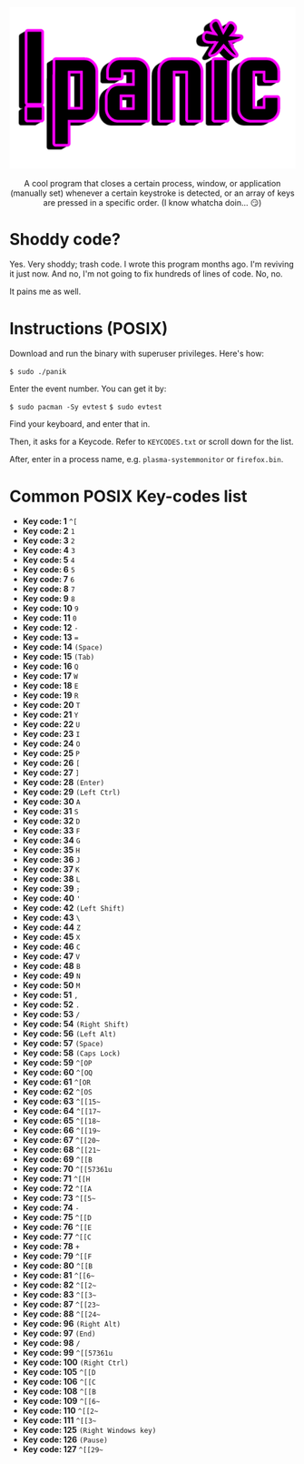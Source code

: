 ![](res/naught_panic.png)

<p align="center">
  A cool program that closes a certain process, window, or application (manually set) whenever a certain keystroke is detected, or an array of keys are pressed in a specific order. (I know whatcha doin... 😏)
</p>

# Shoddy code?
Yes. Very shoddy; trash code. I wrote this program months ago. I'm reviving it just now. And no, I'm not going to fix hundreds of lines of code. No, no.

It pains me as well.

# Instructions (POSIX)
Download and run the binary with superuser privileges. Here's how:

`$ sudo ./panik`

Enter the event number. You can get it by:

`$ sudo pacman -Sy evtest`
`$ sudo evtest`

Find your keyboard, and enter that in.

Then, it asks for a Keycode. Refer to `KEYCODES.txt` or scroll down for the list.

After, enter in a process name, e.g. `plasma-systemmonitor` or `firefox.bin`.

# Common POSIX Key-codes list
- **Key code: 1**      `^[`
- **Key code: 2**      `1`
- **Key code: 3**      `2`
- **Key code: 4**      `3`
- **Key code: 5**      `4`
- **Key code: 6**      `5`
- **Key code: 7**      `6`
- **Key code: 8**      `7`
- **Key code: 9**      `8`
- **Key code: 10**     `9`
- **Key code: 11**     `0`
- **Key code: 12**     `-`
- **Key code: 13**     `=`
- **Key code: 14**     `(Space)`
- **Key code: 15**     `(Tab)`
- **Key code: 16**     `Q`
- **Key code: 17**     `W`
- **Key code: 18**     `E`
- **Key code: 19**     `R`
- **Key code: 20**     `T`
- **Key code: 21**     `Y`
- **Key code: 22**     `U`
- **Key code: 23**     `I`
- **Key code: 24**     `O`
- **Key code: 25**     `P`
- **Key code: 26**     `[`
- **Key code: 27**     `]`
- **Key code: 28**     `(Enter)`
- **Key code: 29**     `(Left Ctrl)`
- **Key code: 30**     `A`
- **Key code: 31**     `S`
- **Key code: 32**     `D`
- **Key code: 33**     `F`
- **Key code: 34**     `G`
- **Key code: 35**     `H`
- **Key code: 36**     `J`
- **Key code: 37**     `K`
- **Key code: 38**     `L`
- **Key code: 39**     `;`
- **Key code: 40**     `'`
- **Key code: 42**     `(Left Shift)`
- **Key code: 43**     `\`
- **Key code: 44**     `Z`
- **Key code: 45**     `X`
- **Key code: 46**     `C`
- **Key code: 47**     `V`
- **Key code: 48**     `B`
- **Key code: 49**     `N`
- **Key code: 50**     `M`
- **Key code: 51**     `,`
- **Key code: 52**     `.`
- **Key code: 53**     `/`
- **Key code: 54**     `(Right Shift)`
- **Key code: 56**     `(Left Alt)`
- **Key code: 57**     `(Space)`
- **Key code: 58**     `(Caps Lock)`
- **Key code: 59**     `^[OP`
- **Key code: 60**     `^[OQ`
- **Key code: 61**     `^[OR`
- **Key code: 62**     `^[OS`
- **Key code: 63**     `^[[15~`
- **Key code: 64**     `^[[17~`
- **Key code: 65**     `^[[18~`
- **Key code: 66**     `^[[19~`
- **Key code: 67**     `^[[20~`
- **Key code: 68**     `^[[21~`
- **Key code: 69**     `^[[B`
- **Key code: 70**     `^[[57361u`
- **Key code: 71**     `^[[H`
- **Key code: 72**     `^[[A`
- **Key code: 73**     `^[[5~`
- **Key code: 74**     `-`
- **Key code: 75**     `^[[D`
- **Key code: 76**     `^[[E`
- **Key code: 77**     `^[[C`
- **Key code: 78**     `+`
- **Key code: 79**     `^[[F`
- **Key code: 80**     `^[[B`
- **Key code: 81**     `^[[6~`
- **Key code: 82**     `^[[2~`
- **Key code: 83**     `^[[3~`
- **Key code: 87**     `^[[23~`
- **Key code: 88**     `^[[24~`
- **Key code: 96**     `(Right Alt)`
- **Key code: 97**     `(End)`
- **Key code: 98**     `/`
- **Key code: 99**     `^[[57361u`
- **Key code: 100**    `(Right Ctrl)`
- **Key code: 105**    `^[[D`
- **Key code: 106**    `^[[C`
- **Key code: 108**    `^[[B`
- **Key code: 109**    `^[[6~`
- **Key code: 110**    `^[[2~`
- **Key code: 111**    `^[[3~`
- **Key code: 125**    `(Right Windows key)`
- **Key code: 126**    `(Pause)`
- **Key code: 127**    `^[[29~`


